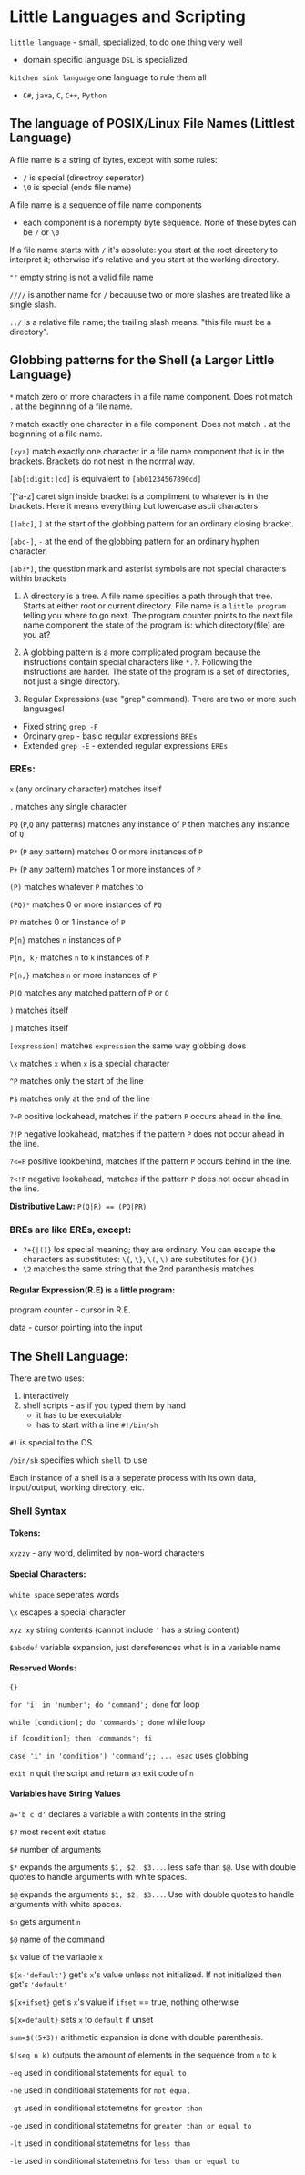 # Little Languages and Scripting

`little language` - small, specialized, to do one thing very well

* domain specific language `DSL` is specialized

`kitchen sink language` one language to rule them all

* `C#`, `java`, `C`, `C++`, `Python`

## The language of POSIX/Linux File Names (Littlest Language)

A file name is a string of bytes, except with some rules:

* `/` is special (directroy seperator)
* `\0` is special (ends file name)

A file name is a sequence of file name components

* each component is a nonempty byte sequence. None of these bytes can be `/` or `\0`

If a file name starts with `/` it's absolute: you start at the root directory to interpret it; otherwise it's relative and you start at the working directory.

`""` empty string is not a valid file name

`////` is another name for `/` becauuse two or more slashes are treated like a single slash.

`../` is a relative file name; the trailing slash means: "this file must be a directory".

## Globbing patterns for the Shell (a Larger Little Language)

`*` match zero or more characters in a file name component. Does not match `.` at the beginning of a file name.

`?` match exactly one character in a file component. Does not match `.` at the beginning of a file name.

`[xyz]` match exactly one character in a file name component that is in the brackets. Brackets do not nest in the normal way.

`[ab[:digit:]cd]` is equivalent to `[ab01234567890cd]`

`[^a-z] caret sign inside bracket is a compliment to whatever is in the brackets. Here it means everything but lowercase ascii characters.

`[]abc]`, `]` at the start of the globbing pattern for an ordinary closing bracket.

`[abc-]`, `-` at the end of the globbing pattern for an ordinary hyphen character.

`[ab?*]`, the question mark and asterist symbols are not special characters within brackets

1. A directory is a tree. A file name specifies a path through that tree. Starts at either root or current directory. File name is a `little program` telling you where to go next. The program counter points to the next file name component the state of the program is: which directory(file) are you at?

2. A globbing pattern is a more complicated program because the instructions contain special characters like `*.?`. Following the instructions are harder. The state of the program is a set of directories, not just a single directory.

3. Regular Expressions (use "grep" command). There are two or more such languages!

* Fixed string `grep -F`
* Ordinary `grep` - basic regular expressions `BREs`
* Extended `grep -E` - extended regular expressions `EREs`

### EREs:

`x` (any ordinary character) matches itself

`.` matches any single character

`PQ` (`P`,`Q` any patterns) matches any instance of `P` then matches any instance of `Q`

`P*` (`P` any pattern) matches 0 or more instances of `P`

`P+` (`P` any pattern) matches 1 or more instances of `P`

`(P)` matches whatever `P` matches to

`(PQ)*` matches 0 or more instances of `PQ`

`P?` matches 0 or 1 instance of `P`

`P{n}` matches `n` instances of `P`

`P{n, k}` matches `n` to `k` instances of `P`

`P{n,}` matches `n` or more instances of `P`

`P|Q` matches any matched pattern of `P` or `Q`

`)` matches itself

`]` matches itself

`[expression]` matches `expression` the same way globbing does

`\x` matches `x` when `x` is a special character

`^P` matches only the start of the line

`P$` matches only at the end of the line

`?=P` positive lookahead, matches if the pattern `P` occurs ahead in the line.

`?!P` negative lookahead, matches if the pattern `P` does not occur ahead in the line.

`?<=P` positive lookbehind, matches if the pattern `P` occurs behind in the line.

`?<!P` negative lookahead, matches if the pattern `P` does not occur ahead in the line.

**Distributive Law:** `P(Q|R) == (PQ|PR)`

### BREs are like EREs, except:

* `?+{|()}` los special meaning; they are ordinary. You can escape the characters as substitutes: `\{`, `\}`, `\(`, `\)` are substitutes for `{}()`
* `\2` matches the same string that the 2nd paranthesis matches

#### Regular Expression(R.E) is a little program:

program counter - cursor in R.E.

data - cursor pointing into the input

## The Shell Language:

There are two uses:

1. interactively
2. shell scripts - as if you typed them by hand
    * it has to be executable
    * has to start with a line `#!/bin/sh`

`#!` is special to the OS

`/bin/sh` specifies which `shell` to use

Each instance of a shell is a a seperate process with its own data, input/output, working directory, etc. 

### Shell Syntax

#### Tokens:

`xyzzy` - any word, delimited by non-word characters

#### Special Characters:

`white space` seperates words

`\x` escapes a special character

`xyz xy` string contents (cannot include `'` has a string content)

`$abcdef` variable expansion, just dereferences what is in a variable name

#### Reserved Words:

`{}`

`for 'i' in 'number'; do 'command'; done` for loop

`while [condition]; do 'commands'; done` while loop

`if [condition]; then 'commands'; fi`

`case 'i' in 'condition') 'command';; ... esac` uses globbing

`exit n` quit the script and return an exit code of `n`

#### Variables have String Values

`a='b c d'` declares a variable `a` with contents in the string

`$?` most recent exit status

`$#` number of arguments

`$*` expands the arguments `$1, $2, $3...`. less safe than `$@`. Use with double quotes to handle arguments with white spaces.

`$@` expands the arguments `$1, $2, $3...`. Use with double quotes to handle arguments with white spaces.

`$n` gets argument `n`

`$0` name of the command

`$x` value of the variable `x`

`${x-'default'}` get's `x`'s value unless not initialized. If not initialized then get's `'default'`

`${x+ifset}` get's `x`'s value if `ifset` == true, nothing otherwise

`${x=default}` sets `x` to `default` if unset

`sum=$((5+3))` arithmetic expansion is done with double parenthesis.

`$(seq n k)` outputs the amount of elements in the sequence from `n` to `k`

`-eq` used in conditional statements for `equal to`

`-ne` used in conditional statements for `not equal`

`-gt` used in conditional statemetns for `greater than`

`-ge` used in conditional statemetns for `greater than or equal to`

`-lt` used in conditional statemetns for `less than`

`-le` used in conditional statemetns for `less than or equal to`

